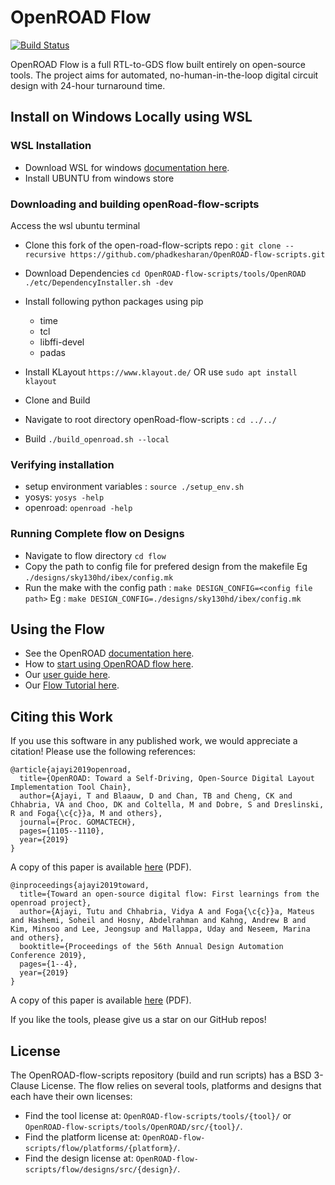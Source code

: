 # OpenROAD Flow

[![Build Status](https://jenkins.openroad.tools/buildStatus/icon?job=OpenROAD-flow-scripts-Public%2Fpublic_tests_all%2Fmaster)](https://jenkins.openroad.tools/view/Public/job/OpenROAD-flow-scripts-Public/job/public_tests_all/job/master/)

OpenROAD Flow is a full RTL-to-GDS flow built entirely on open-source tools.
The project aims for automated, no-human-in-the-loop digital circuit design
with 24-hour turnaround time.

## Install on Windows Locally using WSL

### WSL Installation 
- Download WSL for windows [documentation here](https://docs.microsoft.com/en-us/windows/wsl/install).
- Install UBUNTU from windows store

### Downloading and building openRoad-flow-scripts

Access the wsl ubuntu terminal
- Clone this fork of the open-road-flow-scripts repo :
`git clone --recursive https://github.com/phadkesharan/OpenROAD-flow-scripts.git`

- Download Dependencies
`cd OpenROAD-flow-scripts/tools/OpenROAD`
`./etc/DependencyInstaller.sh -dev`

- Install following python packages using pip
	- time
	- tcl
	- libffi-devel
	- padas
- Install KLayout `https://www.klayout.de/` OR use `sudo apt install klayout`

- Clone and Build
- Navigate to root directory openRoad-flow-scripts  : `cd ../../`
- Build `./build_openroad.sh --local`

### Verifying installation

- setup environment variables : `source ./setup_env.sh`
- yosys: `yosys -help`
- openroad: `openroad -help`


### Running Complete flow on Designs
- Navigate to flow directory `cd flow`
- Copy the path to config file for prefered design from the makefile 
	Eg `./designs/sky130hd/ibex/config.mk`
- Run the make with the config path : `make DESIGN_CONFIG=<config file path>`
	Eg : `make DESIGN_CONFIG=./designs/sky130hd/ibex/config.mk`
## Using the Flow

- See the OpenROAD [documentation here](https://openroad.readthedocs.io/en/latest/).
- How to [start using OpenROAD flow here](https://openroad.readthedocs.io/en/latest/user/GettingStarted.html).
- Our [user guide here](https://openroad.readthedocs.io/en/latest/user/UserGuide.html).
- Our [Flow Tutorial here](https://openroad.readthedocs.io/en/latest/tutorials/FlowTutorial.html).

## Citing this Work

If you use this software in any published work, we would appreciate a citation!
Please use the following references:

```
@article{ajayi2019openroad,
  title={OpenROAD: Toward a Self-Driving, Open-Source Digital Layout Implementation Tool Chain},
  author={Ajayi, T and Blaauw, D and Chan, TB and Cheng, CK and Chhabria, VA and Choo, DK and Coltella, M and Dobre, S and Dreslinski, R and Foga{\c{c}}a, M and others},
  journal={Proc. GOMACTECH},
  pages={1105--1110},
  year={2019}
}
```

A copy of this paper is available
[here](http://people.ece.umn.edu/users/sachin/conf/gomactech19.pdf) (PDF).

```
@inproceedings{ajayi2019toward,
  title={Toward an open-source digital flow: First learnings from the openroad project},
  author={Ajayi, Tutu and Chhabria, Vidya A and Foga{\c{c}}a, Mateus and Hashemi, Soheil and Hosny, Abdelrahman and Kahng, Andrew B and Kim, Minsoo and Lee, Jeongsup and Mallappa, Uday and Neseem, Marina and others},
  booktitle={Proceedings of the 56th Annual Design Automation Conference 2019},
  pages={1--4},
  year={2019}
}
```

A copy of this paper is available
[here](https://vlsicad.ucsd.edu/Publications/Conferences/371/c371.pdf) (PDF).

If you like the tools, please give us a star on our GitHub repos!

## License

The OpenROAD-flow-scripts repository (build and run scripts) has a BSD 3-Clause License.
The flow relies on several tools, platforms and designs that each have their own licenses:

- Find the tool license at: `OpenROAD-flow-scripts/tools/{tool}/` or `OpenROAD-flow-scripts/tools/OpenROAD/src/{tool}/`.
- Find the platform license at: `OpenROAD-flow-scripts/flow/platforms/{platform}/`.
- Find the design license at: `OpenROAD-flow-scripts/flow/designs/src/{design}/`.

